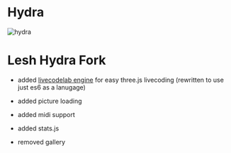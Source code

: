 # Hydra
![hydra](https://github.com/ojack/hydra/blob/master/hydra-3-01.png?raw=true)

# Lesh Hydra Fork

* added [livecodelab engine](https://github.com/davidedc/livecodelab) for easy three.js livecoding (rewritten to use just es6 as a lanugage)

* added picture loading

* added midi support

* added stats.js

* removed gallery

